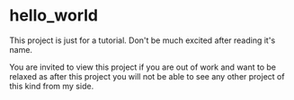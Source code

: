 # hello_world
This project is just for a tutorial. Don't be much excited after reading it's name.

You are invited to view this project if you are out of work and want to be relaxed as after this project you will not be able to see any other project of this kind from my side.
